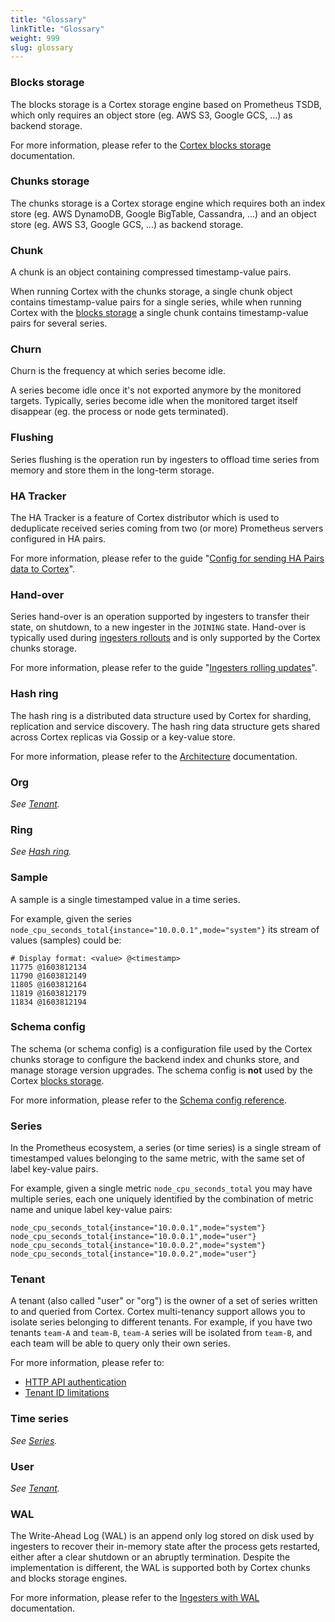 ```yaml
---
title: "Glossary"
linkTitle: "Glossary"
weight: 999
slug: glossary
---
```


### Blocks storage

The blocks storage is a Cortex storage engine based on Prometheus TSDB, which only requires an object store (eg. AWS S3, Google GCS, ...) as backend storage.

For more information, please refer to the [Cortex blocks storage](../blocks-storage/_index.md) documentation.

### Chunks storage

The chunks storage is a Cortex storage engine which requires both an index store (eg. AWS DynamoDB, Google BigTable, Cassandra, ...) and an object store (eg. AWS S3, Google GCS, ...) as backend storage.

### Chunk

A chunk is an object containing compressed timestamp-value pairs.

When running Cortex with the chunks storage, a single chunk object contains timestamp-value pairs for a single series, while when running Cortex with the [blocks storage](#blocks-storage) a single chunk contains timestamp-value pairs for several series.

### Churn

Churn is the frequency at which series become idle.

A series become idle once it's not exported anymore by the monitored targets. Typically, series become idle when the monitored target itself disappear (eg. the process or node gets terminated).

### Flushing

Series flushing is the operation run by ingesters to offload time series from memory and store them in the long-term storage.

### HA Tracker

The HA Tracker is a feature of Cortex distributor which is used to deduplicate received series coming from two (or more) Prometheus servers configured in HA pairs.

For more information, please refer to the guide "[Config for sending HA Pairs data to Cortex](../production/ha-pair-handling.md)".

### Hand-over

Series hand-over is an operation supported by ingesters to transfer their state, on shutdown, to a new ingester in the `JOINING` state. Hand-over is typically used during [ingesters rollouts](./ingesters-rolling-updates.md) and is only supported by the Cortex chunks storage.

For more information, please refer to the guide "[Ingesters rolling updates](./ingesters-rolling-updates.md)".

### Hash ring

The hash ring is a distributed data structure used by Cortex for sharding, replication and service discovery. The hash ring data structure gets shared across Cortex replicas via Gossip or a key-value store.

For more information, please refer to the [Architecture](../architecture.md#the-hash-ring) documentation.

### Org

_See [Tenant](#tenant)._

### Ring

_See [Hash ring](#hash-ring)._

### Sample

A sample is a single timestamped value in a time series.

For example, given the series `node_cpu_seconds_total{instance="10.0.0.1",mode="system"}` its stream of values (samples) could be:

```
# Display format: <value> @<timestamp>
11775 @1603812134
11790 @1603812149
11805 @1603812164
11819 @1603812179
11834 @1603812194
```

### Schema config

The schema (or schema config) is a configuration file used by the Cortex chunks storage to configure the backend index and chunks store, and manage storage version upgrades. The schema config is **not** used by the Cortex [blocks storage](#blocks-storage).

For more information, please refer to the [Schema config reference](../configuration/schema-config-reference.md).

### Series

In the Prometheus ecosystem, a series (or time series) is a single stream of timestamped values belonging to the same metric, with the same set of label key-value pairs.

For example, given a single metric `node_cpu_seconds_total` you may have multiple series, each one uniquely identified by the combination of metric name and unique label key-value pairs:

```
node_cpu_seconds_total{instance="10.0.0.1",mode="system"}
node_cpu_seconds_total{instance="10.0.0.1",mode="user"}
node_cpu_seconds_total{instance="10.0.0.2",mode="system"}
node_cpu_seconds_total{instance="10.0.0.2",mode="user"}
```

### Tenant

A tenant (also called "user" or "org") is the owner of a set of series written to and queried from Cortex. Cortex multi-tenancy support allows you to isolate series belonging to different tenants. For example, if you have two tenants `team-A` and `team-B`, `team-A` series will be isolated from `team-B`, and each team will be able to query only their own series.

For more information, please refer to:

- [HTTP API authentication](../api/_index.md#authentication)
- [Tenant ID limitations](./limitations.md#tenant-id-naming)

### Time series

_See [Series](#series)._

### User

_See [Tenant](#tenant)._

### WAL

The Write-Ahead Log (WAL) is an append only log stored on disk used by ingesters to recover their in-memory state after the process gets restarted, either after a clear shutdown or an abruptly termination. Despite the implementation is different, the WAL is supported both by Cortex chunks and blocks storage engines.

For more information, please refer to the [Ingesters with WAL](../production/ingesters-with-wal.md) documentation.
